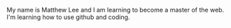 My name is Matthew Lee and I am learning to become a master of the web.
I'm learning how to use github and coding.
